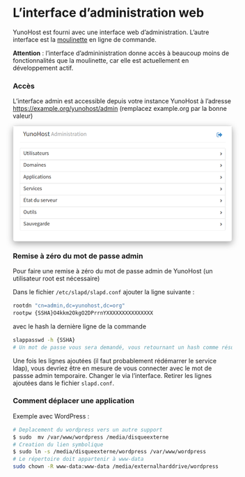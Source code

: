 # L’interface d’administration web

YunoHost est fourni avec une interface web d’administration. L’autre interface est la [moulinette](/moulinette_fr) en ligne de commande.

**Attention** : l’interface d’admininistration donne accès à beaucoup moins de fonctionnalités que la moulinette, car elle est actuellement en développement actif.

### Accès
L’interface admin est accessible depuis votre instance YunoHost à l’adresse https://example.org/yunohost/admin (remplacez example.org par la bonne valeur)

<div class="text-center" style="max-width:100%;border-radius: 5px;border: 1px solid rgba(0,0,0,0.15);box-shadow: 0 5px 15px rgba(0,0,0,0.35);">
<img src="/images/manage.png" style="max-width:100%;">
</div>

### Remise à zéro du mot de passe admin
Pour faire une remise à zéro du mot de passe admin de YunoHost (un utilisateur root est nécessaire)

Dans le fichier `/etc/slapd/slapd.conf` ajouter la ligne suivante :
```bash
rootdn "cn=admin,dc=yunohost,dc=org"
rootpw {SSHA}O4kkm2OkgO2DPrrnYXXXXXXXXXXXXXXX
```

avec le hash la dernière ligne de la commande
```bash
slappasswd -h {SSHA}
# Un mot de passe vous sera demandé, vous retournant un hash comme résultat
```

Une fois les lignes ajoutées (il faut probablement rédémarrer le service ldap), vous devriez être en mesure de vous connecter avec le mot de passse admin temporaire. Changer le via l’interface. Retirer les lignes ajoutées dans le fichier `slapd.conf`.

### Comment déplacer une application
Exemple avec WordPress :
```bash
# Deplacement du wordpress vers un autre support
$ sudo  mv /var/www/wordpress /media/disqueexterne 
# Creation du lien symbolique
$ sudo ln -s /media/disqueexterne/wordpress /var/www/wordpress
# Le répertoire doit appartenir à www-data
sudo chown -R www-data:www-data /media/externalharddrive/wordpress
```